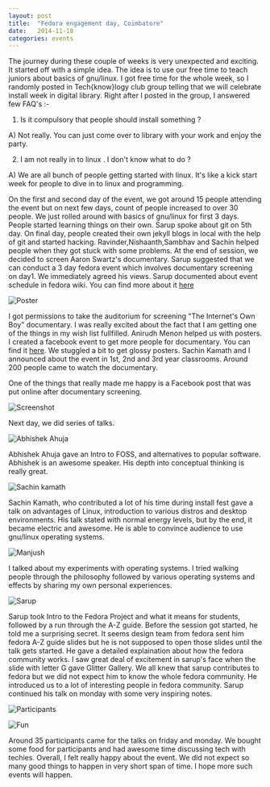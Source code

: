 ```yaml
---
layout: post
title:  "Fedora engagement day, Coimbatore"
date:   2014-11-18
categories: events
---
```


The journey during these couple of weeks is very unexpected and exciting. It started off with a simple idea. The idea is to use our free time to teach juniors about basics of gnu/linux. I got free time for the whole week, so I randomly posted in Tech{know}logy club group telling that we will celebrate install week in digital library. Right after I posted in the group, I answered few FAQ's :-

1) Is it compulsory that people should install something ?

A) Not really. You can just come over to library with your work and enjoy the party.

2) I am not really in to linux . I don't know what to do ?

A) We are all bunch of people getting started with linux. It's like a kick start week for people to dive in to linux and programming.

On the first and second day of the event, we got around 15 people attending the event but on next few days, count of people increased to over 30 people. We just rolled around with basics of gnu/linux for first 3 days. People started learning things on their own. Sarup spoke about git on 5th day. On final day, people created their own jekyll blogs in local with the help of git and started hacking. Ravinder,Nishaanth,Sambhav and Sachin helped people when they got stuck with some problems. At the end of session, we decided to screen Aaron Swartz's documentary. Sarup suggested that we can conduct a 3 day fedora event which involves documentary screening on day1. We immediately agreed his views. Sarup documented about event schedule in fedora wiki. You can find more about it [here](http://fedoraproject.org//wiki/Coimbatore_Fedora_Contribution_Camp)

![Poster](https://raw.githubusercontent.com/crazy420/crazy420.github.io/master/images/Fedora-engagement-day/day1/poster.jpg)

I got permissions to take the auditorium for screening "The Internet's Own Boy" documentary. I was really excited about the fact that I am getting one of the things in my wish list fullfilled. Anirudh Menon helped us with posters. I created a facebook event to get more people for documentary. You can find it [here](https://www.facebook.com/events/310611649131752/?ref=4).
We stuggled a bit to get glossy posters. Sachin Kamath and I announced about the event in 1st, 2nd and 3rd year classrooms. Around 200 people came to watch the documentary.

One of the things that really made me happy is a Facebook post that was put online after documentary screening.

![Screenshot](https://raw.githubusercontent.com/crazy420/crazy420.github.io/master/images/Fedora-engagement-day/day1/Screenshot.png)

Next day, we did series of talks. 

![Abhishek Ahuja](https://raw.githubusercontent.com/crazy420/crazy420.github.io/master/images/Fedora-engagement-day/day2/ahuja.jpg)

Abhishek Ahuja gave an Intro to FOSS, and alternatives to popular software. Abhishek is an awesome speaker. His depth into conceptual thinking is really great. 

![Sachin kamath](https://raw.githubusercontent.com/crazy420/crazy420.github.io/master/images/Fedora-engagement-day/day2/sachin.jpg)

Sachin Kamath, who contributed a lot of his time during install fest gave a talk on advantages of Linux, introduction to various distros and desktop environments. His talk stated with normal energy levels, but by the end, it became electric and awesome. He is able to convince audience to use gnu/linux operating systems.

![Manjush](https://raw.githubusercontent.com/crazy420/crazy420.github.io/master/images/Fedora-engagement-day/day2/manjush.jpg)

 I talked about my experiments with operating systems. I tried walking people through the philosophy followed by various operating systems and effects by sharing my own personal experiences.

![Sarup](https://raw.githubusercontent.com/crazy420/crazy420.github.io/master/images/Fedora-engagement-day/day2/sarupatoz.jpg)

  Sarup took Intro to the Fedora Project and what it means for students, followed by a run through the A-Z guide. Before the session got started, he told me a surprising secret. It seems design team from fedora sent him fedora A-Z guide slides but he is not supposed to open those slides until the talk gets started. He gave a detailed explaination about how the fedora community works. I saw great deal of excitement in sarup's face when the slide with letter G gave Glitter Gallery. We all knew that sarup contributes to fedora but we did not expect him to know the whole fedora community. He introduced us to a lot of interesting people in fedora community. Sarup continued his talk on monday with some very inspiring notes.

![Participants](https://raw.githubusercontent.com/crazy420/crazy420.github.io/master/images/Fedora-engagement-day/day2/students.jpg)

![Fun](https://raw.githubusercontent.com/crazy420/crazy420.github.io/master/images/Fedora-engagement-day/day2/fun.jpg)

 Around 35 participants came for the talks on friday and monday. We bought some food for participants and had awesome time discussing tech with techies. Overall, I felt really happy about the event. We did not expect so many good things to happen in very short span of time. I hope more such events will happen.



